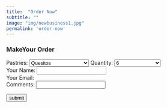 ```yaml
---
title:  "Order Now"
subtitle: ""
image: "img/newbusiness1.jpg"
permalink: 'order-now'
---
```


<section id="contact-us">
<h3>MakeYour Order</h3>
<form action="https://formspree.io/josue.rosario8@gmail.com" method="POST">
 <label>Pastries:</label>
<select name="Pastries" required>
 <option value="Quesitos">Quesitos</option>
 <option value="Tornillos">Tornillos</option>
 <option value="Pastelillos de Guayaba">Pastelillos de Guayaba</option>
 <option value="Kolaches de Fruta">Kolaches de Fruta</option>
 <option value="Budin de Pan">Budin de Pan</option>
 <option value="Bandejas Surtidas">Bandejas Surtidas</option>
 <option value="Mallorcas">Mallorcas</option>
 <option value="Another Pastries">Another Pastries</option>
</select>
<label>Quantity:</label>
<select name="Quantity" required>
 <option value="6">6</option>
 <option value="12">12</option>
 <option value="24">24</option>
 <option value="Another Quantity">Another Quantity</option>
</select>

<div class="field">
  <label>Your Name:</label>
  <input name="name" type="text" required/>
</div>

<div class="field">
  <label>Your Email: </label>
  <!-- <input name="_replyto" type="email" required/> -->
</div>

<div class="field">
  <label>Comments:</label>
  <input name="Comments" type="message" required/>
</div>

<button>submit</button>

</form>
</section>
